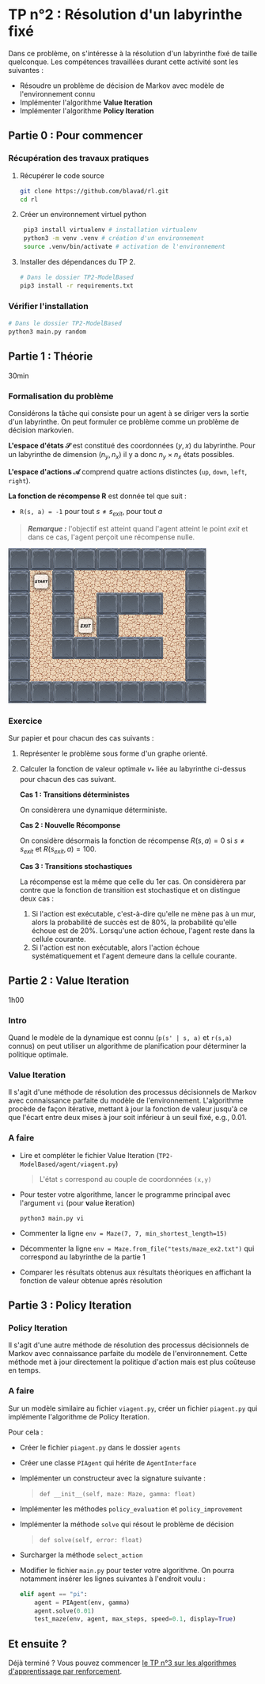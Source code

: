 # TP n°2 : Résolution d'un labyrinthe fixé

Dans ce problème, on s'intéresse à la résolution d'un labyrinthe fixé de taille quelconque. Les compétences travaillées durant cette activité sont les suivantes :

- Résoudre un problème de décision de Markov avec modèle de l'environnement connu
- Implémenter l'algorithme **Value Iteration**
- Implémenter l'algorithme **Policy Iteration**

## Partie 0 : Pour commencer

### Récupération des travaux pratiques

1. Récupérer le code source

   ```bash
   git clone https://github.com/blavad/rl.git
   cd rl
   ```

2. Créer un environnement virtuel python

   ```bash
    pip3 install virtualenv # installation virtualenv
    python3 -m venv .venv # création d'un environnement
    source .venv/bin/activate # activation de l'environnement
   ```

3. Installer des dépendances du TP 2.
   ```bash
   # Dans le dossier TP2-ModelBased
   pip3 install -r requirements.txt
   ```

### Vérifier l'installation

```bash
# Dans le dossier TP2-ModelBased
python3 main.py random
```

## Partie 1 : Théorie

30min

### Formalisation du problème

Considérons la tâche qui consiste pour un agent à se diriger vers la sortie d'un labyrinthe. On peut formuler ce problème comme un problème de décision markovien.

**L'espace d'états $\mathcal{S}$** est constitué des coordonnées $(y, x)$ du labyrinthe. Pour un labyrinthe de dimension $(n_y, n_x)$ il y a donc $n_y \times n_x$ états possibles.

**L'espace d'actions $\mathcal{A}$** comprend quatre actions distinctes (`up`, `down`, `left`, `right`).

**La fonction de récompense R** est donnée tel que suit :

- `R(s, a) = -1` pour tout $s \neq s_{exit}$, pour tout $a$

> **_Remarque :_** l'objectif est atteint quand l'agent atteint le point _exit_ et dans ce cas, l'agent perçoit une récompense nulle.

<!-- **Le gain $G_t$** -->

 <!-- est donné par $G_t = \sum_{k=0}^{N} \gamma^{k} R(s_{t+k+1}, a_{t+k +1})$ avec $\gamma = 1$ -->

  <img src="./assets/MazeEx2NR.png" width="400" title="hover text">

### Exercice

Sur papier et pour chacun des cas suivants :

1. Représenter le problème sous forme d'un graphe orienté.
2. Calculer la fonction de valeur optimale $v_*$ liée au labyrinthe ci-dessus pour chacun des cas suivant.

   **Cas 1 : Transitions déterministes**

   On considèrera une dynamique déterministe.

   **Cas 2 : Nouvelle Récomponse**

   On considère désormais la fonction de récompense $R(s, a) = 0$ si $s \neq s_{exit}$ et $R(s_{exit}, a) = 100$.

   **Cas 3 : Transitions stochastiques**

   La récompense est la même que celle du 1er cas. On considèrera par contre que la fonction de transition est stochastique et on distingue deux cas :

   1. Si l'action est exécutable, c'est-à-dire qu'elle ne mène pas à un mur, alors la probabilité de succès est de 80%, la probabilité qu'elle échoue est de 20%. Lorsqu'une action échoue, l'agent reste dans la cellule courante.
   2. Si l'action est non exécutable, alors l'action échoue systématiquement et l'agent demeure dans la cellule courante.

## Partie 2 : Value Iteration

1h00

### Intro

Quand le modèle de la dynamique est connu (`p(s' | s, a)` et `r(s,a)` connus) on peut utiliser un algorithme de planification pour déterminer la politique optimale.

### Value Iteration

Il s'agit d'une méthode de résolution des processus décisionnels de Markov avec connaissance parfaite du modèle de l'environnement. L'algorithme procède de façon itérative, mettant à jour la fonction de valeur jusqu'à ce que l'écart entre deux mises à jour soit inférieur à un seuil fixé, e.g., 0.01.

### A faire

- Lire et compléter le fichier Value Iteration (`TP2-ModelBased/agent/viagent.py`)

  > L'état `s` correspond au couple de coordonnées `(x,y)`

- Pour tester votre algorithme, lancer le programme principal avec l'argument `vi` (pour **v**alue **i**teration)

  ```
  python3 main.py vi
  ```

- Commenter la ligne `env = Maze(7, 7, min_shortest_length=15)`
- Décommenter la ligne `env = Maze.from_file("tests/maze_ex2.txt")` qui correspond au labyrinthe de la partie 1
- Comparer les résultats obtenus aux résultats théoriques en affichant la fonction de valeur obtenue après résolution

## Partie 3 : Policy Iteration

### Policy Iteration

Il s'agit d'une autre méthode de résolution des processus décisionnels de Markov avec connaissance parfaite du modèle de l'environnement. Cette méthode met à jour directement la politique d'action mais est plus coûteuse en temps.

### A faire

Sur un modèle similaire au fichier `viagent.py`, créer un fichier `piagent.py` qui implémente l'algorithme de Policy Iteration.

Pour cela :

- Créer le fichier `piagent.py` dans le dossier `agents`
- Créer une classe `PIAgent` qui hérite de `AgentInterface`
- Implémenter un constructeur avec la signature suivante :

  > `def __init__(self, maze: Maze, gamma: float)`

- Implémenter les méthodes `policy_evaluation` et `policy_improvement`

- Implémenter la méthode `solve` qui résout le problème de décision

  > `def solve(self, error: float)`

- Surcharger la méthode `select_action`

- Modifier le fichier `main.py` pour tester votre algorithme. On pourra notamment insérer les lignes suivantes à l'endroit voulu :

  ```python
  elif agent == "pi":
      agent = PIAgent(env, gamma)
      agent.solve(0.01)
      test_maze(env, agent, max_steps, speed=0.1, display=True)
  ```

## Et ensuite ?

Déjà terminé ? Vous pouvez commencer [le TP n°3 sur les algorithmes d'apprentissage par renforcement](../TP3-ModelFree/README.md).

<!--

## Partie 3 : Implémenter l'algorithme "Q-Learning" (40min)

**Intro** : Parfois, les modèles de la dynamique sont inconnus ou gigantesques. S'il est possible d'interagir avec le système directement et récupérer des informations au fil de l'eau, il est alors possible d'implémenter des algorithmes d'apprentissage par renforcement pour déterminer la politique optimale.

1. Lire et compléter le fichier Q-learning (agent/qagent.py)
2. Lancer le programme principal avec comme paramètre `qlearning`

- Lancer`python3 main.py qlearning`

4. Augmenter la taille du labyrinthe à (14, 14) et recommencer l'apprentissage

- Que remarque-t-on ?
- Quelle(s) solution peut-on apporter ?
  - _Indice:_ modifier les paramètres d'apprentissage `n_episodes` et `max_steps` par exemple

5. Modifier le paramètre `eps_profile` pour ne faire que de l'exploration ?

- Analyser les résultats
- Quel est l'intérêt de faire décroître ce paramètre ?

## Partie 3.5 : Visualisation

- Visualiser la courbe d'évolution de la Q-valeur avec la commande `python3 main.py logAnalysisQ`
- Visualiser l'évolution de la fonction de valeur avec la commande `python3 logAnalysisV.py` dans le dossier `partie_3/visualisation/` -->
